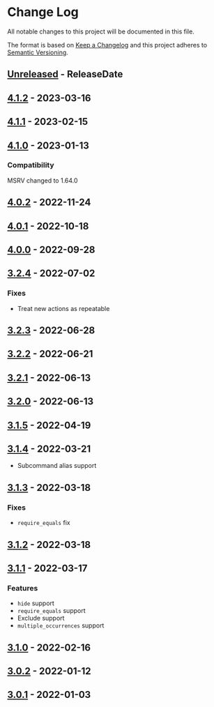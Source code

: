 # Change Log
All notable changes to this project will be documented in this file.

The format is based on [Keep a Changelog](http://keepachangelog.com/)
and this project adheres to [Semantic Versioning](http://semver.org/).

<!-- next-header -->
## [Unreleased] - ReleaseDate

## [4.1.2] - 2023-03-16

## [4.1.1] - 2023-02-15

## [4.1.0] - 2023-01-13

### Compatibility

MSRV changed to 1.64.0

## [4.0.2] - 2022-11-24

## [4.0.1] - 2022-10-18

## [4.0.0] - 2022-09-28

## [3.2.4] - 2022-07-02

### Fixes

- Treat new actions as repeatable

## [3.2.3] - 2022-06-28

## [3.2.2] - 2022-06-21

## [3.2.1] - 2022-06-13

## [3.2.0] - 2022-06-13

## [3.1.5] - 2022-04-19

## [3.1.4] - 2022-03-21

- Subcommand alias support

## [3.1.3] - 2022-03-18

### Fixes

- `require_equals` fix

## [3.1.2] - 2022-03-18

## [3.1.1] - 2022-03-17

### Features

- `hide` support
- `require_equals` support
- Exclude support
- `multiple_occurrences` support

## [3.1.0] - 2022-02-16

## [3.0.2] - 2022-01-12

## [3.0.1] - 2022-01-03

<!-- next-url -->
[Unreleased]: https://github.com/clap-rs/clap/compare/clap_complete_fig-v4.1.2...HEAD
[4.1.2]: https://github.com/clap-rs/clap/compare/clap_complete_fig-v4.1.1...clap_complete_fig-v4.1.2
[4.1.1]: https://github.com/clap-rs/clap/compare/clap_complete_fig-v4.1.0...clap_complete_fig-v4.1.1
[4.1.0]: https://github.com/clap-rs/clap/compare/clap_complete_fig-v4.0.2...clap_complete_fig-v4.1.0
[4.0.2]: https://github.com/clap-rs/clap/compare/clap_complete_fig-v4.0.1...clap_complete_fig-v4.0.2
[4.0.1]: https://github.com/clap-rs/clap/compare/clap_complete_fig-v4.0.0...clap_complete_fig-v4.0.1
[4.0.0]: https://github.com/clap-rs/clap/compare/clap_complete_fig-v3.2.4...clap_complete_fig-v4.0.0
[3.2.4]: https://github.com/clap-rs/clap/compare/clap_complete_fig-v3.2.3...clap_complete_fig-v3.2.4
[3.2.3]: https://github.com/clap-rs/clap/compare/clap_complete_fig-v3.2.2...clap_complete_fig-v3.2.3
[3.2.2]: https://github.com/clap-rs/clap/compare/clap_complete_fig-v3.2.1...clap_complete_fig-v3.2.2
[3.2.1]: https://github.com/clap-rs/clap/compare/clap_complete_fig-v3.2.0...clap_complete_fig-v3.2.1
[3.2.0]: https://github.com/clap-rs/clap/compare/clap_complete_fig-v3.1.5...clap_complete_fig-v3.2.0
[3.1.5]: https://github.com/clap-rs/clap/compare/clap_complete_fig-v3.1.4...clap_complete_fig-v3.1.5
[3.1.4]: https://github.com/clap-rs/clap/compare/clap_complete_fig-v3.1.3...clap_complete_fig-v3.1.4
[3.1.3]: https://github.com/clap-rs/clap/compare/clap_complete_fig-v3.1.2...clap_complete_fig-v3.1.3
[3.1.2]: https://github.com/clap-rs/clap/compare/clap_complete_fig-v3.1.1...clap_complete_fig-v3.1.2
[3.1.1]: https://github.com/clap-rs/clap/compare/clap_complete_fig-v3.1.0...clap_complete_fig-v3.1.1
[3.1.0]: https://github.com/clap-rs/clap/compare/clap_complete_fig-v3.0.2...clap_complete_fig-v3.1.0
[3.0.2]: https://github.com/clap-rs/clap/compare/v3.0.1...clap_complete_fig-v3.0.2
[3.0.1]: https://github.com/clap-rs/clap/compare/v3.0.0...v3.0.1
